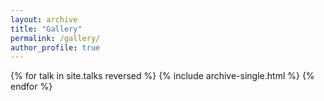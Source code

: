 ```yaml
---
layout: archive
title: "Gallery"
permalink: /gallery/
author_profile: true
---
```


{% for talk in site.talks reversed %}
  {% include archive-single.html %}
{% endfor %}
